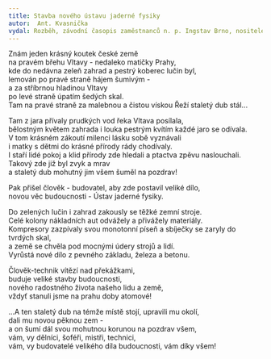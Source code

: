 ```yaml
---
title: Stavba nového ústavu jaderné fysiky
autor:  Ant. Kvasnička
vydal: Rozběh, závodní časopis zaměstnanců n. p. Ingstav Brno, nositele Řádu práce, 1956
---
```


Znám jeden krásný koutek české země   
na pravém břehu Vltavy - nedaleko matičky Prahy,  
kde do nedávna zeleň zahrad a pestrý koberec lučin byl,  
lemován po pravé straně hájem šumivým -  
a za stříbrnou hladinou Vltavy    
po levé straně úpatím šedých skal.   
Tam na pravé straně za malebnou a čistou vískou Řeží staletý dub stál...

Tam z jara přívaly prudkých vod řeka Vltava posílala,   
bělostným květem zahrada i louka pestrým kvítím každé jaro se odívala.  
V tom krásném zákoutí milenci lásku sobě vyznávali   
i matky s dětmi do krásné přírody rády chodívaly.  
I staří lidé pokoj a klid přírody zde hledali a ptactva zpěvu naslouchali.   
Takový zde již byl zvyk a mrav   
a staletý dub mohutný jim všem šuměl na pozdrav!

Pak přišel člověk - budovatel, aby zde postavil veliké dílo,   
novou věc budoucnosti - Ústav jaderné fysiky.

Do zelených lučin i zahrad zakously se těžké zemní stroje.  
Celé kolony nákladních aut odvážely a přivážely materiály.  
Kompresory zazpívaly svou monotonní píseň a sbíječky se zaryly do tvrdých skal,   
a země se chvěla pod mocnými údery strojů a lidí.   
Vyrůstá nové dílo z pevného základu, železa a betonu.   

Člověk-technik vítězí nad překážkami,  
buduje veliké stavby budoucnosti,   
nového radostného života našeho lidu a země,   
vždyť stanuli jsme na prahu doby atomové!  

...A ten staletý dub na témže místě stojí, upravili mu okolí,  
dali mu novou pěknou zem -   
a on šumí dál svou mohutnou korunou na pozdrav všem,   
vám, vy dělníci, šoféři, mistři, technici,   
vám, vy budovatelé velikého díla budoucnosti, vám díky všem!

